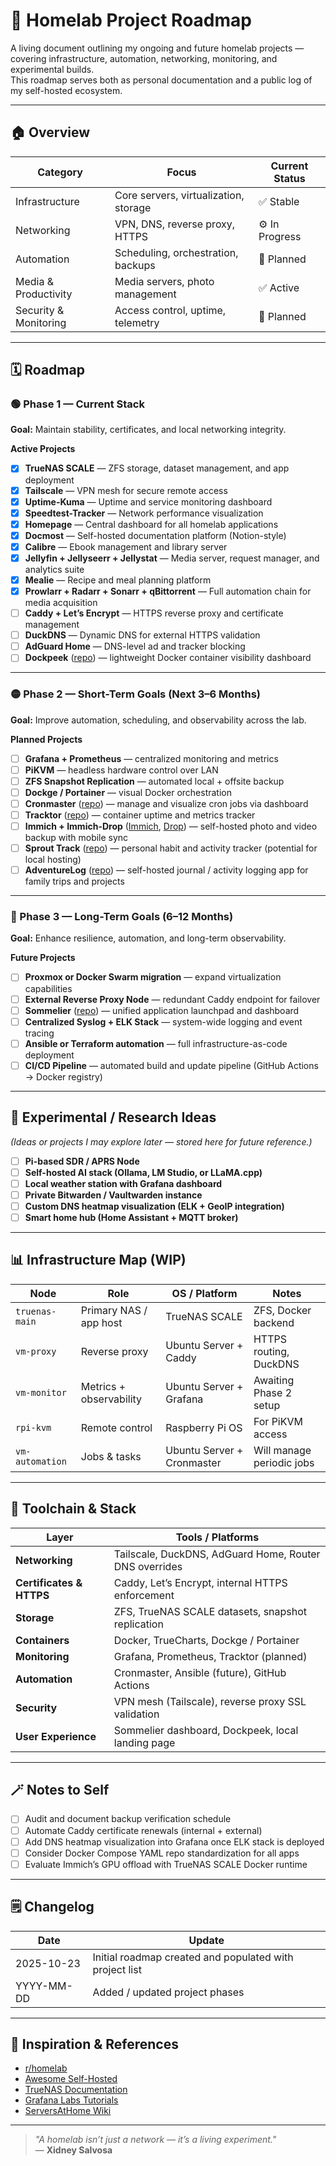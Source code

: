 # 🧭 Homelab Project Roadmap

A living document outlining my ongoing and future homelab projects — covering infrastructure, automation, networking, monitoring, and experimental builds.  
This roadmap serves both as personal documentation and a public log of my self-hosted ecosystem.

---

## 🏠 Overview

| Category | Focus | Current Status |
|-----------|--------|----------------|
| Infrastructure | Core servers, virtualization, storage | ✅ Stable |
| Networking | VPN, DNS, reverse proxy, HTTPS | ⚙️ In Progress |
| Automation | Scheduling, orchestration, backups | 🧩 Planned |
| Media & Productivity | Media servers, photo management | ✅ Active |
| Security & Monitoring | Access control, uptime, telemetry | 🧩 Planned |

---

## 🗓️ Roadmap

### 🟢 Phase 1 — Current Stack
**Goal:** Maintain stability, certificates, and local networking integrity.

**Active Projects**
- [x] **TrueNAS SCALE** — ZFS storage, dataset management, and app deployment   
- [x] **Tailscale** — VPN mesh for secure remote access  
- [x] **Uptime-Kuma** — Uptime and service monitoring dashboard  
- [x] **Speedtest-Tracker** — Network performance visualization  
- [x] **Homepage** — Central dashboard for all homelab applications  
- [x] **Docmost** — Self-hosted documentation platform (Notion-style)  
- [x] **Calibre** — Ebook management and library server  
- [x] **Jellyfin + Jellyseerr + Jellystat** — Media server, request manager, and analytics suite  
- [x] **Mealie** — Recipe and meal planning platform  
- [x] **Prowlarr + Radarr + Sonarr + qBittorrent** — Full automation chain for media acquisition  
- [ ] **Caddy + Let’s Encrypt** — HTTPS reverse proxy and certificate management  
- [ ] **DuckDNS** — Dynamic DNS for external HTTPS validation  
- [ ] **AdGuard Home** — DNS-level ad and tracker blocking  
- [ ] **Dockpeek** ([repo](https://github.com/dockpeek/dockpeek)) — lightweight Docker container visibility dashboard  

---

### 🟡 Phase 2 — Short-Term Goals (Next 3–6 Months)
**Goal:** Improve automation, scheduling, and observability across the lab.

**Planned Projects**
- [ ] **Grafana + Prometheus** — centralized monitoring and metrics  
- [ ] **PiKVM** — headless hardware control over LAN  
- [ ] **ZFS Snapshot Replication** — automated local + offsite backup  
- [ ] **Dockge / Portainer** — visual Docker orchestration  
- [ ] **Cronmaster** ([repo](https://github.com/fccview/cronmaster)) — manage and visualize cron jobs via dashboard  
- [ ] **Tracktor** ([repo](https://github.com/javedh-dev/tracktor)) — container uptime and metrics tracker  
- [ ] **Immich + Immich-Drop** ([Immich](https://github.com/immich-app/immich), [Drop](https://github.com/Nasogaa/immich-drop)) — self-hosted photo and video backup with mobile sync  
- [ ] **Sprout Track** ([repo](https://github.com/Oak-and-Sprout/sprout-track)) — personal habit and activity tracker (potential for local hosting)  
- [ ] **AdventureLog** ([repo](https://github.com/seanmorley15/AdventureLog)) — self-hosted journal / activity logging app for family trips and projects  

---

### 🔵 Phase 3 — Long-Term Goals (6–12 Months)
**Goal:** Enhance resilience, automation, and long-term observability.

**Future Projects**
- [ ] **Proxmox or Docker Swarm migration** — expand virtualization capabilities  
- [ ] **External Reverse Proxy Node** — redundant Caddy endpoint for failover  
- [ ] **Sommelier** ([repo](https://wiki.serversatho.me/en/sommelierr)) — unified application launchpad and dashboard  
- [ ] **Centralized Syslog + ELK Stack** — system-wide logging and event tracing  
- [ ] **Ansible or Terraform automation** — full infrastructure-as-code deployment  
- [ ] **CI/CD Pipeline** — automated build and update pipeline (GitHub Actions → Docker registry)  

---

## 🧩 Experimental / Research Ideas
*(Ideas or projects I may explore later — stored here for future reference.)*

- [ ] **Pi-based SDR / APRS Node**
- [ ] **Self-hosted AI stack (Ollama, LM Studio, or LLaMA.cpp)**
- [ ] **Local weather station with Grafana dashboard**
- [ ] **Private Bitwarden / Vaultwarden instance**
- [ ] **Custom DNS heatmap visualization (ELK + GeoIP integration)**
- [ ] **Smart home hub (Home Assistant + MQTT broker)**

---

## 📊 Infrastructure Map (WIP)

| Node | Role | OS / Platform | Notes |
|------|------|----------------|-------|
| `truenas-main` | Primary NAS / app host | TrueNAS SCALE | ZFS, Docker backend |
| `vm-proxy` | Reverse proxy | Ubuntu Server + Caddy | HTTPS routing, DuckDNS |
| `vm-monitor` | Metrics + observability | Ubuntu Server + Grafana | Awaiting Phase 2 setup |
| `rpi-kvm` | Remote control | Raspberry Pi OS | For PiKVM access |
| `vm-automation` | Jobs & tasks | Ubuntu Server + Cronmaster | Will manage periodic jobs |

---

## 🧰 Toolchain & Stack

| Layer | Tools / Platforms |
|-------|-------------------|
| **Networking** | Tailscale, DuckDNS, AdGuard Home, Router DNS overrides |
| **Certificates & HTTPS** | Caddy, Let’s Encrypt, internal HTTPS enforcement |
| **Storage** | ZFS, TrueNAS SCALE datasets, snapshot replication |
| **Containers** | Docker, TrueCharts, Dockge / Portainer |
| **Monitoring** | Grafana, Prometheus, Tracktor (planned) |
| **Automation** | Cronmaster, Ansible (future), GitHub Actions |
| **Security** | VPN mesh (Tailscale), reverse proxy SSL validation |
| **User Experience** | Sommelier dashboard, Dockpeek, local landing page |

---

## 🪄 Notes to Self
- [ ] Audit and document backup verification schedule  
- [ ] Automate Caddy certificate renewals (internal + external)  
- [ ] Add DNS heatmap visualization into Grafana once ELK stack is deployed  
- [ ] Consider Docker Compose YAML repo standardization for all apps  
- [ ] Evaluate Immich’s GPU offload with TrueNAS SCALE Docker runtime  

---

## 🗒️ Changelog
| Date | Update |
|------|---------|
| 2025-10-23 | Initial roadmap created and populated with project list |
| YYYY-MM-DD | Added / updated project phases |

---

## 🧠 Inspiration & References
- [r/homelab](https://www.reddit.com/r/homelab/)  
- [Awesome Self-Hosted](https://github.com/awesome-selfhosted/awesome-selfhosted)  
- [TrueNAS Documentation](https://www.truenas.com/docs/)  
- [Grafana Labs Tutorials](https://grafana.com/tutorials/)  
- [ServersAtHome Wiki](https://wiki.serversatho.me/en/sommelierr)

---

> _"A homelab isn’t just a network — it’s a living experiment."_  
> — **Xidney Salvosa**
